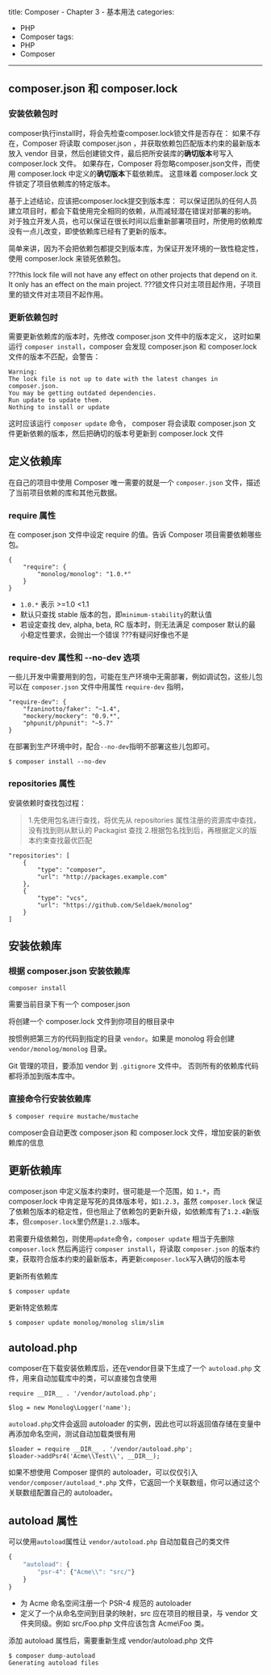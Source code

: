 title: Composer - Chapter 3 - 基本用法
categories:
  - PHP
  - Composer
tags:
  - PHP
  - Composer

---

## composer.json 和 composer.lock

### 安装依赖包时

composer执行install时，将会先检查composer.lock锁文件是否存在：
如果不存在，Composer 将读取 composer.json ，并获取依赖包匹配版本约束的最新版本放入 vendor 目录，然后创建锁文件，最后把所安装库的**确切版本**号写入 composer.lock 文件。
如果存在，Composer 将忽略composer.json文件，而使用 composer.lock 中定义的**确切版本**下载依赖库。
这意味着 composer.lock 文件锁定了项目依赖库的特定版本。

基于上述结论，应该把composer.lock提交到版本库：
可以保证团队的任何人员建立项目时，都会下载使用完全相同的依赖，从而减轻潜在错误对部署的影响。
对于独立开发人员，也可以保证在很长时间以后重新部署项目时，所使用的依赖库没有一点儿改变，即使依赖库已经有了更新的版本。

简单来讲，因为不会把依赖包都提交到版本库，为保证开发环境的一致性稳定性，使用 composer.lock 来锁死依赖包。 

 ???this lock file will not have any effect on other projects that depend on it. It only has an effect on the main project.
 ???锁文件只对主项目起作用，子项目里的锁文件对主项目不起作用。

### 更新依赖包时

需要更新依赖库的版本时，先修改 composer.json 文件中的版本定义，
这时如果运行 `composer install`，composer 会发现 composer.json 和 composer.lock 文件的版本不匹配，会警告：
```
Warning: 
The lock file is not up to date with the latest changes in composer.json.
You may be getting outdated dependencies.
Run update to update them.
Nothing to install or update
```
这时应该运行 `composer update` 命令，
composer 将会读取 composer.json 文件更新依赖的版本，然后把确切的版本号更新到 composer.lock 文件

## 定义依赖库

在自己的项目中使用 Composer 唯一需要的就是一个 `composer.json` 文件，描述了当前项目依赖的库和其他元数据。

### require 属性

在 composer.json 文件中设定 require 的值。告诉 Composer 项目需要依赖哪些包。

```
{
    "require": {
        "monolog/monolog": "1.0.*"
    }
}
```
* `1.0.*` 表示 >=1.0 <1.1
* 默认只查找 stable 版本的包，即`minimum-stability`的默认值
* 若设定查找 dev, alpha, beta, RC 版本时，则无法满足 composer 默认的最小稳定性要求，会抛出一个错误 ???有疑问好像也不是


### require-dev 属性和 --no-dev 选项

一些儿开发中需要用到的包，可能在生产环境中无需部署，例如调试包，这些儿包可以在 `composer.json` 文件中用属性 `require-dev` 指明，

```
"require-dev": {
    "fzaninotto/faker": "~1.4",
    "mockery/mockery": "0.9.*",
    "phpunit/phpunit": "~5.7"
}
```

在部署到生产环境中时，配合`--no-dev`指明不部署这些儿包即可。
```
$ composer install --no-dev
```

### repositories 属性

安装依赖时查找包过程：
> 1.先使用包名进行查找，将优先从 repositories 属性注册的资源库中查找，没有找到则从默认的 Packagist 查找
> 2.根据包名找到后，再根据定义的版本约束查找最优匹配

```
"repositories": [
    {
        "type": "composer",
        "url": "http://packages.example.com"
    },
    {
        "type": "vcs",
        "url": "https://github.com/Seldaek/monolog"
    }
]
```

## 安装依赖库

### 根据 composer.json 安装依赖库

```
composer install
```

需要当前目录下有一个 composer.json

将创建一个 composer.lock 文件到你项目的根目录中

按惯例把第三方的代码到指定的目录 `vendor`。如果是 monolog 将会创建 `vendor/monolog/monolog` 目录。

Git 管理的项目，要添加 vendor 到 `.gitignore` 文件中。 否则所有的依赖库代码都将添加到版本库中。

### 直接命令行安装依赖库

```
$ composer require mustache/mustache
```

composer会自动更改 composer.json 和 composer.lock 文件，增加安装的新依赖库的信息

## 更新依赖库

composer.json 中定义版本约束时，很可能是一个范围，如 `1.*`，而 composer.lock 中肯定是写死的具体版本号，如`1.2.3`，虽然 `composer.lock` 保证了依赖包版本的稳定性，但也阻止了依赖包的更新升级，如依赖库有了`1.2.4`新版本，但`composer.lock`里仍然是`1.2.3`版本。

若需要升级依赖包，则使用`update`命令，`composer update` 相当于先删除 `composer.lock` 然后再运行 `composer install`，将读取 `composer.json` 的版本约束，获取符合版本约束的最新版本，再更新`composer.lock`写入确切的版本号

更新所有依赖库
```
$ composer update
```

更新特定依赖库
```
$ composer update monolog/monolog slim/slim
```

## autoload.php

composer在下载安装依赖库后，还在vendor目录下生成了一个 `autoload.php` 文件，用来自动加载库中的类，可以直接包含使用
```
require __DIR__ . '/vendor/autoload.php';

$log = new Monolog\Logger('name');
```

`autoload.php`文件会返回 autoloader 的实例，因此也可以将返回值存储在变量中再添加命名空间，测试自动加载类很有用
```
$loader = require __DIR__ . '/vendor/autoload.php';
$loader->addPsr4('Acme\\Test\\', __DIR__);
```

如果不想使用 Composer 提供的 autoloader，可以仅仅引入 `vendor/composer/autoload_*.php` 文件，它返回一个关联数组，你可以通过这个关联数组配置自己的 autoloader。

## autoload 属性

可以使用`autoload`属性让 `vendor/autoload.php` 自动加载自己的类文件
```javascript
{
    "autoload": {
        "psr-4": {"Acme\\": "src/"}
    }
}
```
* 为 Acme 命名空间注册一个 PSR-4 规范的 autoloader
* 定义了一个从命名空间到目录的映射，src 应在项目的根目录，与 vendor 文件夹同级。例如 src/Foo.php 文件应该包含 Acme\Foo 类。

添加 autoload 属性后，需要重新生成 vendor/autoload.php 文件
```
$ composer dump-autoload
Generating autoload files
```
